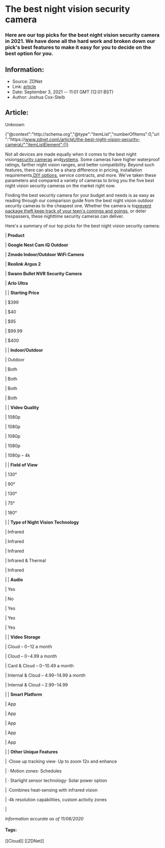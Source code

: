 # The best night vision security camera
### Here are our top picks for the best night vision security camera in 2021. We have done all the hard work and broken down our pick's best features to make it easy for you to decide on the best option for you.

## Information:
+ Source: ZDNet
+ Link: [article](https://www.zdnet.com/article/the-best-night-vision-security-camera/)
+ Date: September 3, 2021 -- 11:01 GMT (12:01 BST)
+ Author: Joshua Cox-Steib


## Article:
Unknown


{"@context":"http:\/\/schema.org","@type":"ItemList","numberOfItems":0,"url":"https:\/\/www.zdnet.com\/article\/the-best-night-vision-security-camera\/","itemListElement":[]}



Not all devices are made equally when it comes to the best night vision[security cameras](https://www.reviews.com/home/security-systems/best-cameras/) and[systems](https://www.reviews.com/home/security-systems/best/). Some cameras have higher waterproof ratings, farther night vision ranges, and better compatibility. Beyond such features, there can also be a sharp difference in pricing, installation requirements,[DIY options](https://www.reviews.com/home/security-systems/tips-building-home-security-system/), service contracts, and more. We've taken these parameters and compared a variety of cameras to bring you the five best night vision security cameras on the market right now.

Finding the best security camera for your budget and needs is as easy as reading through our comparison guide from the best night vision outdoor security cameras to the cheapest one. Whether the camera is to[prevent package theft](https://www.reviews.com/home/security-systems/press-release-porch-pirates/),[keep track of your teen's comings and goings](https://www.reviews.com/home/security-systems/monitor-your-teens/), or deter trespassers, these nighttime security cameras can deliver.

Here's a summary of our top picks for the best night vision security camera:



| **Product**

 | **Google Nest Cam IQ Outdoor**

 | **Zmodo Indoor/Outdoor WiFi Camera**

 | **Reolink Argus 2**

 | **Swann Bullet NVR Security Camera**

 | **Arlo Ultra**

 |
| **Starting Price**

 | $399

 | $40

 | $95

 | $99.99

 | $400

 |
| **Indoor/Outdoor**

 | Outdoor

 | Both

 | Both

 | Both

 | Both

 |
| **Video Quality**

 | 1080p

 | 1080p

 | 1080p

 | 1080p

 | 1080p – 4k

 |
| **Field of View**

 | 130°

 | 90°

 | 130°

 | 75°

 | 180°

 |
| **Type of Night Vision Technology**

 | Infrared

 | Infrared

 | Infrared

 | Infrared & Thermal

 | Infrared

 |
| **Audio**

 | Yes

 | No

 | Yes

 | Yes

 | Yes

 |
| **Video Storage**

 | Cloud – $0-$12 a month

 | Cloud – $0-$4.99 a month

 | Card & Cloud – $0-$10.49 a month

 | Internal & Cloud – $4.99-$14.99 a month

 | Internal & Cloud – $2.99-$14.99

 |
| **Smart Platform**

 | App

 | App

 | App

 | App

 | App

 |
| **Other Unique Features**

 | ·Close up tracking view· Up to zoom 12x and enhance

 | · Motion zones· Schedules

 | · Starlight sensor technology· Solar power option

 | ·Combines heat-sensing with infrared vision

 | ·4k resolution capabilities, custom activity zones

 |

*Information accurate as of 11/06/2020*





#### Tags:
[[Cloud]] [[ZDNet]]
